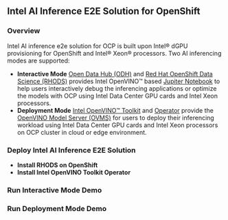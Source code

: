 ## Intel AI Inference E2E Solution for OpenShift

### Overview
Intel AI inference e2e solution for OCP is built upon Intel® dGPU provisioning for OpenShift and Intel® Xeon® processors. Two AI inferencing modes are supported:
* **Interactive Mode**
[Open Data Hub (ODH)](https://github.com/opendatahub-io) and [Red Hat OpenShift Data Science (RHODS)](https://www.redhat.com/en/technologies/cloud-computing/openshift/openshift-data-science) provides Intel OpenVINO™ based [Jupiter Notebook](https://jupyter.org/) to help users interactively debug the inferencing applications or optimize the models with OCP using Intel Data Center GPU cards and Intel Xeon processors.
*	**Deployment Mode**
[Intel OpenVINO™ Toolkit](https://www.intel.com/content/www/us/en/developer/tools/openvino-toolkit/overview.html) and [Operator](https://github.com/openvinotoolkit/operator) provide the [OpenVINO Model Server (OVMS)](https://github.com/openvinotoolkit/model_server) for users to deploy their inferencing workload using Intel Data Center GPU cards and Intel Xeon processors on OCP cluster in cloud or edge environment.

### Deploy Intel AI Inference E2E Solution

* **Install RHODS on OpenShift**
* **Install Intel OpenVINO Toolkit Operator**

### Run Interactive Mode Demo

### Run Deployment Mode Demo 
